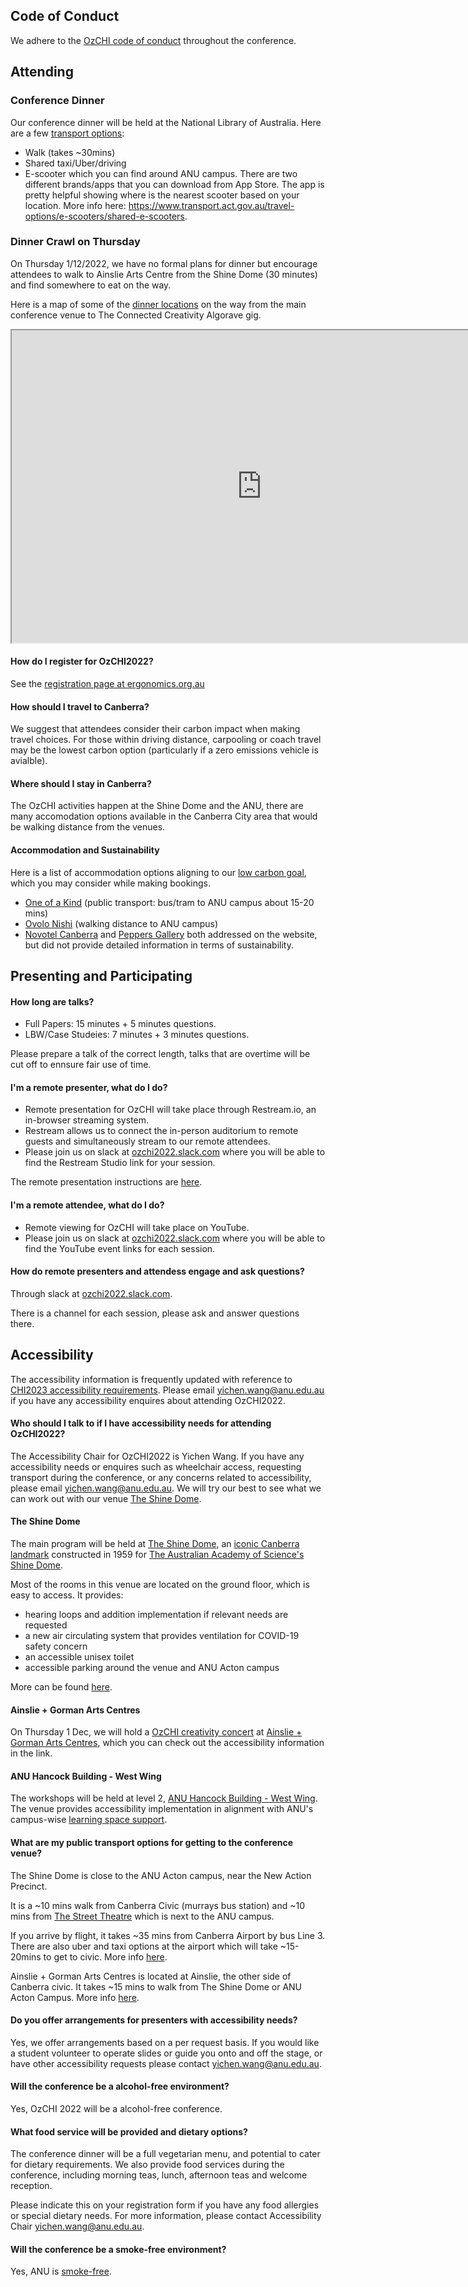 ## Code of Conduct

We adhere to the [OzCHI code of conduct](
http://www.ozchi.org/2018/docs/OZCHI_CodeOfConduct2018.pdf) throughout the conference.

## Attending

### Conference Dinner

Our conference dinner will be held at the National Library of Australia. Here are a few [transport options](https://www.nla.gov.au/visit-us/getting-to-the-library):

- Walk (takes ~30mins)
- Shared taxi/Uber/driving
- E-scooter which you can find around ANU campus. There are two different brands/apps that you can download from App Store. The app is pretty helpful showing where is the nearest scooter based on your location. More info here: https://www.transport.act.gov.au/travel-options/e-scooters/shared-e-scooters.



### Dinner Crawl on Thursday

On Thursday 1/12/2022, we have no formal plans for dinner but encourage attendees to walk to Ainslie Arts Centre from the Shine Dome (30 minutes) and find somewhere to eat on the way.

Here is a map of some of the [dinner locations](https://www.google.com/maps/d/viewer?hl=en&mid=1espGV2rrNW2Ig2erhLgN3mzSQcL4MLg&ll=-35.27768181362172%2C149.13163682554307&z=16) on the way from the main conference venue to The Connected Creativity Algorave gig.

<iframe src="https://www.google.com/maps/d/embed?mid=1espGV2rrNW2Ig2erhLgN3mzSQcL4MLg&ehbc=2E312F" height="500" width="800"></iframe>


#### How do I register for OzCHI2022?

See the [registration page at ergonomics.org.au](https://www.ergonomics.org.au/events/ozchi-2022-conference/)

#### How should I travel to Canberra?

We suggest that attendees consider their carbon impact when making travel choices. For those within driving distance, carpooling or coach travel may be the lowest carbon option (particularly if a zero emissions vehicle is avialble).

#### Where should I stay in Canberra?

The OzCHI activities happen at the Shine Dome and the ANU, there are many accomodation options available in the Canberra City area that would be walking distance from the venues.


#### Accommodation and Sustainability

Here is a list of accommodation options aligning to our [low carbon goal](https://services.anu.edu.au/files/guidance/ANU_Low_carbon_events_guide.pdf), which you may consider while making bookings. 

- [One of a Kind](https://www.oneofakindapartments.com.au/eco-mission) (public transport: bus/tram to ANU campus about 15-20 mins)
- [Ovolo Nishi](https://www.greengetaways.com.au/property/ovolo-nishi/) (walking distance to ANU campus) 
- [Novotel Canberra](https://novotelcanberra.com.au/Novotel-Canberra/Sustainability/) and [Peppers Gallery](https://www.peppers.com.au/gallery/) both addressed on the website, but did not provide detailed information in terms of sustainability. 

## Presenting and Participating

#### How long are talks?

- Full Papers: 15 minutes + 5 minutes questions.
- LBW/Case Studeies: 7 minutes + 3 minutes questions.

Please prepare a talk of the correct length, talks that are overtime will be cut off to ennsure fair use of time.

#### I'm a remote presenter, what do I do?

- Remote presentation for OzCHI will take place through Restream.io, an in-browser streaming system.
- Restream allows us to connect the in-person auditorium to remote guests and simultaneously stream to our remote attendees.
- Please join us on slack at [ozchi2022.slack.com](https://ozchi2022.slack.com/) where you will be able to find the Restream Studio link for your session.

The remote presentation instructions are [here](https://docs.google.com/document/d/1x9h_8vRnq5X3MQ1EpF-SAT5YKZSEFeGy8bg41skzzow/edit?usp=sharing).

#### I'm a remote attendee, what do I do?

- Remote viewing for OzCHI will take place on YouTube.
- Please join us on slack at [ozchi2022.slack.com](https://ozchi2022.slack.com/) where you will be able to find the YouTube event links for each session.

#### How do remote presenters and attendess engage and ask questions?

Through slack at [ozchi2022.slack.com](https://ozchi2022.slack.com/).

There is a channel for each session, please ask and answer questions there.


## Accessibility

The accessibility information is frequently updated with reference to [CHI2023 accessibility requirements](https://chi2023.acm.org/for-attendees/chi2023-accessibility-faq/). Please email yichen.wang@anu.edu.au if you have any accessibility enquires about attending OzCHI2022.


#### Who should I talk to if I have accessibility needs for attending OzCHI2022?

The Accessibility Chair for OzCHI2022 is Yichen Wang. If you have any accessibility needs or enquires such as wheelchair access, requesting transport during the conference, or any concerns related to accessibility, please email yichen.wang@anu.edu.au. We will try our best to see what we can work out with our venue [The Shine Dome](https://www.shinedome.org.au).

#### The Shine Dome

The main program will be held at [The Shine Dome](https://www.shinedome.org.au), an [iconic Canberra landmark](https://visitcanberra.com.au/attractions/596ebadadb10920b612c3fef/shine-dome) constructed in 1959 for [The Australian Academy of Science's Shine Dome](https://www.shinedome.org.au/about).

Most of the rooms in this venue are located on the ground floor, which is easy to access. It provides:

- hearing loops and addition implementation if relevant needs are requested
- a new air circulating system that provides ventilation for COVID-19 safety concern
- an accessible unisex toilet
- accessible parking around the venue and ANU Acton campus

More can be found [here](https://www.shinedome.org.au/?q=content/accessibility).

#### Ainslie + Gorman Arts Centres

On Thursday 1 Dec, we will hold a [OzCHI creativity concert](pages/creativity_gig.md) at [Ainslie +  Gorman Arts Centres](https://ainslieandgorman.com.au/plan-your-visit/general-information/), which you can check out the accessibility information in the link.

#### ANU Hancock Building - West Wing

The workshops will be held at level 2, [ANU Hancock Building - West Wing](https://studentvip.com.au/anu/main/maps/144910). The venue provides accessibility implementation in alignment with ANU's campus-wise [learning space support](https://services.anu.edu.au/information-technology/learning-space-technology).

#### What are my public transport options for getting to the conference venue?

The Shine Dome is close to the ANU Acton campus, near the New Action Precinct.

It is a ~10 mins walk from Canberra Civic (murrays bus station) and ~10 mins from [The Street Theatre](https://www.google.com/maps/place/The+Street+Theatre/@-35.2791259,149.1229899,18.33z/data=!4m5!3m4!1s0x6b164d4304ef22cd:0x8452758b4712b333!8m2!3d-35.2785759!4d149.1239742) which is next to the ANU campus. 

If you arrive by flight, it takes ~35 mins from Canberra Airport by bus Line 3. There are also uber and taxi options at the airport which will take ~15-20mins to get to civic. More info [here](https://www.canberraairport.com.au/transport/).


Ainslie +  Gorman Arts Centres is located at Ainslie, the other side of Canberra civic. It takes ~15 mins to walk from The Shine Dome or ANU Acton Campus. More info [here](https://ainslieandgorman.com.au/plan-your-visit/general-information/).


#### Do you offer arrangements for presenters with accessibility needs?

Yes, we offer arrangements based on a per request basis. If you would like a student volunteer to operate slides or guide you onto and off the stage, or have other accessibility requests please contact [yichen.wang@anu.edu.au](yichen.wang@anu.edu.au).

<!-- ## What are the restroom facilities like? -->

#### Will the conference be a alcohol-free environment?

Yes, OzCHI 2022 will be a alcohol-free conference.

#### What food service will be provided and dietary options?

The conference dinner will be a full vegetarian menu, and potential to cater for dietary requirements. We also provide food services during the conference, including morning teas, lunch, afternoon teas and welcome reception. 

Please indicate this on your registration form if you have any food allergies or special dietary needs. For more information, please contact Accessibility Chair [yichen.wang@anu.edu.au](yichen.wang@anu.edu.au).

#### Will the conference be a smoke-free environment? 

Yes, ANU is [smoke-free](https://services.anu.edu.au/human-resources/wellbeing/smoke-free-campus).




